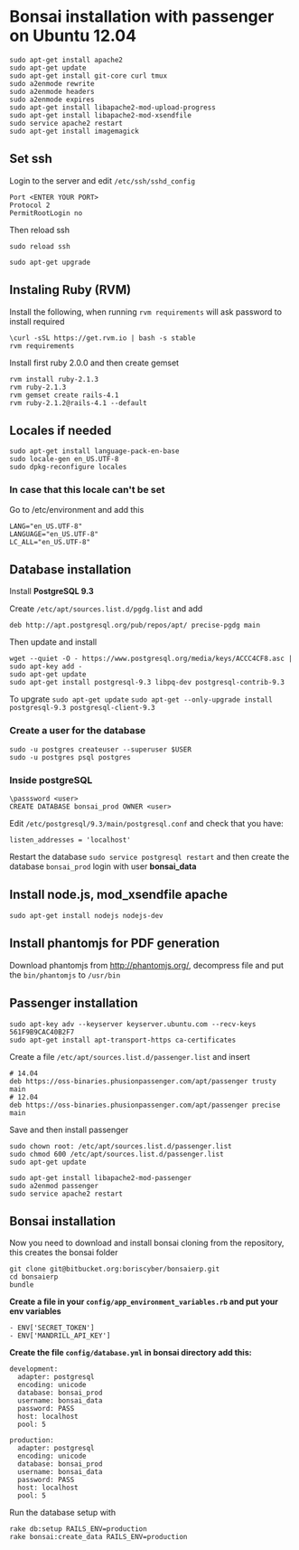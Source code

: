 # Bonsai installation with passenger on Ubuntu 12.04
```
sudo apt-get install apache2
sudo apt-get update
sudo apt-get install git-core curl tmux
sudo a2enmode rewrite
sudo a2enmode headers
sudo a2enmode expires
sudo apt-get install libapache2-mod-upload-progress
sudo apt-get install libapache2-mod-xsendfile
sudo service apache2 restart
sudo apt-get install imagemagick
```

## Set ssh
Login to the server and edit `/etc/ssh/sshd_config`

```
Port <ENTER YOUR PORT>
Protocol 2
PermitRootLogin no
```

Then reload ssh
```
sudo reload ssh
```


```
sudo apt-get upgrade
```

## Instaling Ruby (RVM)
Install the following, when running `rvm requirements` will ask password
to install required

```
\curl -sSL https://get.rvm.io | bash -s stable
rvm requirements
```

Install first ruby 2.0.0 and then create gemset

```
rvm install ruby-2.1.3
rvm ruby-2.1.3
rvm gemset create rails-4.1
rvm ruby-2.1.2@rails-4.1 --default
```

## Locales if needed

```
sudo apt-get install language-pack-en-base
sudo locale-gen en_US.UTF-8
sudo dpkg-reconfigure locales
```

### In case that this locale can't be set

Go to /etc/environment and add this

```
LANG="en_US.UTF-8"
LANGUAGE="en_US.UTF-8"
LC_ALL="en_US.UTF-8"
```

## Database installation
Install **PostgreSQL 9.3**

Create `/etc/apt/sources.list.d/pgdg.list` and add

```
deb http://apt.postgresql.org/pub/repos/apt/ precise-pgdg main

```
Then update and install

```
wget --quiet -O - https://www.postgresql.org/media/keys/ACCC4CF8.asc | sudo apt-key add -
sudo apt-get update
sudo apt-get install postgresql-9.3 libpq-dev postgresql-contrib-9.3
```


To upgrate
`sudo apt-get update`
`sudo apt-get --only-upgrade install postgresql-9.3 postgresql-client-9.3`

### Create a user for the database

```
sudo -u postgres createuser --superuser $USER
sudo -u postgres psql postgres
```

### Inside postgreSQL

```
\passsword <user>
CREATE DATABASE bonsai_prod OWNER <user>
```

Edit `/etc/postgresql/9.3/main/postgresql.conf` and check that you have:

```
listen_addresses = 'localhost'
```

Restart the database `sudo service postgresql restart` and then create
the database `bonsai_prod` login with user **bonsai_data**



## Install node.js, mod_xsendfile apache

```
sudo apt-get install nodejs nodejs-dev
```

## Install phantomjs for PDF generation
Download phantomjs from http://phantomjs.org/, decompress file and put
the `bin/phantomjs` to `/usr/bin`

## Passenger installation
```
sudo apt-key adv --keyserver keyserver.ubuntu.com --recv-keys 561F9B9CAC40B2F7
sudo apt-get install apt-transport-https ca-certificates
```

Create a file `/etc/apt/sources.list.d/passenger.list` and insert

```
# 14.04
deb https://oss-binaries.phusionpassenger.com/apt/passenger trusty main
# 12.04
deb https://oss-binaries.phusionpassenger.com/apt/passenger precise main
```
Save and then install passenger

```
sudo chown root: /etc/apt/sources.list.d/passenger.list
sudo chmod 600 /etc/apt/sources.list.d/passenger.list
sudo apt-get update

sudo apt-get install libapache2-mod-passenger
sudo a2enmod passenger
sudo service apache2 restart
```


## Bonsai installation
Now you need to download and install bonsai cloning from the repository, this creates the bonsai folder

```
git clone git@bitbucket.org:boriscyber/bonsaierp.git
cd bonsaierp
bundle
```

**Create a file in your  `config/app_environment_variables.rb` and put
your env variables**

```
- ENV['SECRET_TOKEN']
- ENV['MANDRILL_API_KEY']
```

**Create the file `config/database.yml` in bonsai directory add this:**

```
development:
  adapter: postgresql
  encoding: unicode
  database: bonsai_prod
  username: bonsai_data
  password: PASS
  host: localhost
  pool: 5

production:
  adapter: postgresql
  encoding: unicode
  database: bonsai_prod
  username: bonsai_data
  password: PASS
  host: localhost
  pool: 5
```

Run the database setup with

```
rake db:setup RAILS_ENV=production
rake bonsai:create_data RAILS_ENV=production
```

